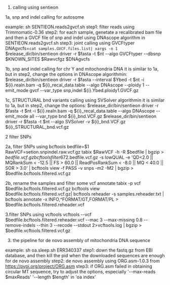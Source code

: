 1.  calling using sentieon

1a, snp and indel calling for autosome

example: sh SENTIEON.reads2gvcf.sh
step1: filter reads using Trimmomatic-0.36
step2: for each sample, genetate a recalibrated bam file and then a  GVCF file of snp and indel using DNAscope algorithm  in SENTIEON.reads2gvcf.sh
step3: joint calling using GVCFtyper
DNAgvcfs=`cat samples.GVCF.files.list| xargs -n 1`
$release_dir/bin/sentieon driver -r $fasta -t $nt  --algo GVCFtyper --dbsnp $KNOWN_SITES  $Rawvcfgz  $DNAgvcfs	

1b, snp and indel calling for chr Y and mitochondria DNA
it is similar to 1a, but in step2, change the options in DNAscope algorithmin:
$release_dir/bin/sentieon driver  -r $fasta  --interval $Ybed -t $nt -i ${i}.realn.bam  -q ${i}_recal_data.table --algo DNAscope --ploidy 1 --emit_mode gvcf --var_type snp,indel ${i}.Ybed.ploidy1.GVCF.gz


1c, STRUCTURAL bnd variants calling using SVSolver algorithmin
it is similar to 1a, but in step2, change the options:
$release_dir/bin/sentieon driver -r $fasta -t $nt -i ${i}.realn.bam  -q ${i}_recal_data.table --algo DNAscope --emit_mode all --var_type bnd ${i}_bnd.VCF.gz
$release_dir/bin/sentieon driver -r $fasta -t $nt --algo SVSolver -v ${i}_bnd.VCF.gz  ${i}_STRUCTURAL_bnd.vcf.gz


2 filter SNPs

2a, filter SNPs using bcftools
bedfile=$1
RawVCF=setion.snpindel.raw.vcf.gz
tabix $RawVCF -h -R $bedfile | bgzip > $bedfile.vcf.gz
bcftools filter 672.$bedfile.vcf.gz  -s lowQUAL -e 'QD<2.0 || MQRankSum < -12.5 || FS > 60.0 || ReadPosRankSum < -8.0 || MQ < 40.0 || SOR > 3.0'  |  bcftools view -f PASS -v snps  -m2 -M2 | bgzip > $bedfile.bcftools.filtered.vcf.gz
  
2b, rename the samples and filter some vcf annotate
tabix -p vcf $bedfile.bcftools.filtered.vcf.gz 
  bcftools view $bedfile.bcftools.filtered.vcf.gz|  bcftools  reheader -s  samples.reheader.txt | bcftools annotate -x INFO,^FORMAT/GT,FORMAT/PL  > $bedfile.bcftools.filtered.reheader.vcf
 
3.filter SNPs using vcftools
vcftools --vcf $bedfile.bcftools.filtered.reheader.vcf --mac 3   --max-missing 0.8  --remove-indels --thin 3 --recode --stdout 2>vcftools.log | bgzip > $bedfile.vcftools.filtered.vcf.gz



3. the pipeline for de novo assembly of mitochondria DNA sequence 

example: sh oa.sleep.sh ERR340337 
step1: down the fastq.gz from EBI database, and then kill the pid when the downloaded sequences are enough for de novo assembly
step2: de novo assembly using ORG.asm-1.0.3 from https://pypi.org/project/ORG.asm
step3: if ORG.asm failed in obtaining circular MT sequence, try to adjust the options, especially '--max-reads $maxReads' '--length $length' in 'oa  index'

